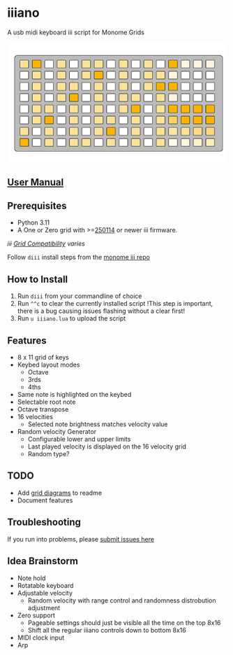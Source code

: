 # iiiano

A usb midi keyboard iii script for Monome Grids

![Grid One Main view](/images/init_view.png)

## [User Manual](/manual.md)

## Prerequisites

* Python 3.11
* A One or Zero grid with >=[250114](https://github.com/monome/iii/releases/tag/250114) or newer iii firmware.
  
*iii [Grid Compatibility](https://github.com/monome/iii?tab=readme-ov-file#compatibility) varies*

Follow `diii` install steps from the [monome iii repo](https://github.com/monome/iii?tab=readme-ov-file#diii)

## How to Install

1. Run `diii` from your commandline of choice
2. Run `^^c` to clear the currently installed script !This step is important, there is a bug causing issues flashing without a clear first!
3. Run `u iiiano.lua` to upload the script

## Features

* 8 x 11 grid of keys
* Keybed layout modes
  * Octave
  * 3rds
  * 4ths
* Same note is highlighted on the keybed
* Selectable root note
* Octave transpose
* 16 velocities
  * Selected note brightness matches velocity value
* Random velocity Generator
  * Configurable lower and upper limits
  * Last played velocity is displayed on the 16 velocity grid
  * Random type?

## TODO

* Add [grid diagrams](https://tyleretters.github.io/GridStation/) to readme
* Document features

## Troubleshooting

If you run into problems, please [submit issues here](https://github.com/JGuzak/iiiano/issues)

## Idea Brainstorm

* Note hold
* Rotatable keyboard
* Adjustable velocity
  * Random velocity with range control and randomness distrobution adjustment
* Zero support
  * Pageable settings should just be visible all the time on the top 8x16
  * Shift all the regular iiiano controls down to bottom 8x16
* MIDI clock input
* Arp

